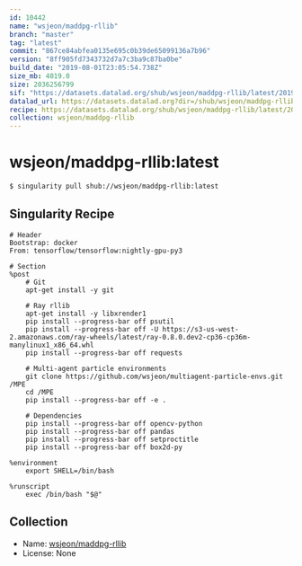 ```yaml
---
id: 10442
name: "wsjeon/maddpg-rllib"
branch: "master"
tag: "latest"
commit: "867ce84abfea0135e695c0b39de65099136a7b96"
version: "8ff905fd7343732d7a7c3ba9c87ba0be"
build_date: "2019-08-01T23:05:54.738Z"
size_mb: 4019.0
size: 2036256799
sif: "https://datasets.datalad.org/shub/wsjeon/maddpg-rllib/latest/2019-08-01-867ce84a-8ff905fd/8ff905fd7343732d7a7c3ba9c87ba0be.sif"
datalad_url: https://datasets.datalad.org?dir=/shub/wsjeon/maddpg-rllib/latest/2019-08-01-867ce84a-8ff905fd/
recipe: https://datasets.datalad.org/shub/wsjeon/maddpg-rllib/latest/2019-08-01-867ce84a-8ff905fd/Singularity
collection: wsjeon/maddpg-rllib
---
```


# wsjeon/maddpg-rllib:latest

```bash
$ singularity pull shub://wsjeon/maddpg-rllib:latest
```

## Singularity Recipe

```singularity
# Header
Bootstrap: docker
From: tensorflow/tensorflow:nightly-gpu-py3

# Section
%post
    # Git
    apt-get install -y git

    # Ray rllib
    apt-get install -y libxrender1
    pip install --progress-bar off psutil
    pip install --progress-bar off -U https://s3-us-west-2.amazonaws.com/ray-wheels/latest/ray-0.8.0.dev2-cp36-cp36m-manylinux1_x86_64.whl
    pip install --progress-bar off requests

    # Multi-agent particle environments
    git clone https://github.com/wsjeon/multiagent-particle-envs.git /MPE
    cd /MPE
    pip install --progress-bar off -e .

    # Dependencies
    pip install --progress-bar off opencv-python
    pip install --progress-bar off pandas
    pip install --progress-bar off setproctitle
    pip install --progress-bar off box2d-py

%environment
    export SHELL=/bin/bash

%runscript
    exec /bin/bash "$@"
```

## Collection

 - Name: [wsjeon/maddpg-rllib](https://github.com/wsjeon/maddpg-rllib)
 - License: None

